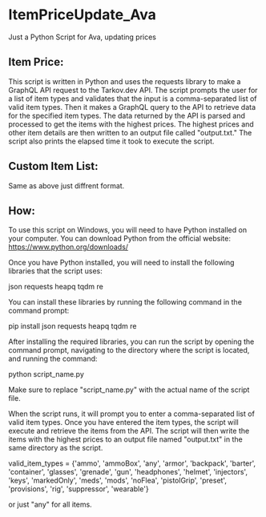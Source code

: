 # ItemPriceUpdate_Ava
Just a Python Script for Ava, updating prices 


## Item Price:

This script is written in Python and uses the requests library to make a GraphQL API request to the Tarkov.dev API. The script prompts the user for a list of item types and validates that the input is a comma-separated list of valid item types. Then it makes a GraphQL query to the API to retrieve data for the specified item types. The data returned by the API is parsed and processed to get the items with the highest prices. The highest prices and other item details are then written to an output file called "output.txt." The script also prints the elapsed time it took to execute the script.

## Custom Item List:

Same as above just diffrent format.



## How:

To use this script on Windows, you will need to have Python installed on your computer. You can download Python from the official website: https://www.python.org/downloads/

Once you have Python installed, you will need to install the following libraries that the script uses:

json
requests
heapq
tqdm
re

You can install these libraries by running the following command in the command prompt:

pip install json requests heapq tqdm re

After installing the required libraries, you can run the script by opening the command prompt, navigating to the directory where the script is located, and running the command:

python script_name.py

Make sure to replace "script_name.py" with the actual name of the script file.

When the script runs, it will prompt you to enter a comma-separated list of valid item types. Once you have entered the item types, the script will execute and retrieve the items from the API. The script will then write the items with the highest prices to an output file named "output.txt" in the same directory as the script.

valid_item_types = {'ammo', 'ammoBox', 'any', 'armor', 'backpack', 'barter', 'container', 'glasses', 'grenade', 'gun', 'headphones', 'helmet', 'injectors', 'keys', 'markedOnly', 'meds', 'mods', 'noFlea', 'pistolGrip', 'preset', 'provisions', 'rig', 'suppressor', 'wearable'}

or just "any" for all items.
